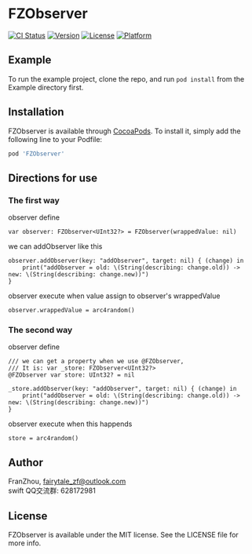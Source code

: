 # FZObserver


[![CI Status](https://img.shields.io/travis/FranZhou/FZObserver.svg?style=flat)](https://travis-ci.org/FranZhou/FZObserver)
[![Version](https://img.shields.io/cocoapods/v/FZObserver.svg?style=flat)](https://cocoapods.org/pods/FZObserver)
[![License](https://img.shields.io/cocoapods/l/FZObserver.svg?style=flat)](https://cocoapods.org/pods/FZObserver)
[![Platform](https://img.shields.io/cocoapods/p/FZObserver.svg?style=flat)](https://cocoapods.org/pods/FZObserver)

## Example

To run the example project, clone the repo, and run `pod install` from the Example directory first.

## Installation

FZObserver is available through [CocoaPods](https://cocoapods.org). To install
it, simply add the following line to your Podfile:

```ruby
pod 'FZObserver'
```

## Directions for use

### The first way

observer define
```
var observer: FZObserver<UInt32?> = FZObserver(wrappedValue: nil)
```

we can addObserver like this
```
observer.addObserver(key: "addObserver", target: nil) { (change) in
    print("addObserver = old: \(String(describing: change.old)) -> new: \(String(describing: change.new))")
}
```

observer execute when value assign to observer's wrappedValue
```
observer.wrappedValue = arc4random()
```

###  The second way

observer define
```
/// we can get a property when we use @FZObserver,
/// It is: var _store: FZObserver<UInt32?>
@FZObserver var store: UInt32? = nil
```

```
_store.addObserver(key: "addObserver", target: nil) { (change) in
    print("addObserver = old: \(String(describing: change.old)) -> new: \(String(describing: change.new))")
}
```

observer execute when this happends
```
store = arc4random()
```

## Author

FranZhou, fairytale_zf@outlook.com<br/>
swift QQ交流群: 628172981

## License

FZObserver is available under the MIT license. See the LICENSE file for more info.
